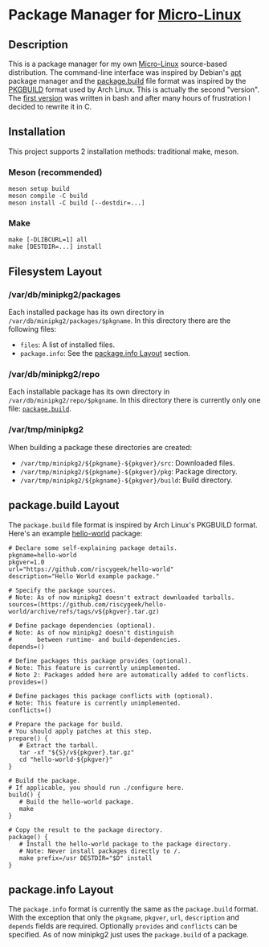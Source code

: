 # Package Manager for [Micro-Linux](https://github.com/riscygeek/micro-linux)

## Description
This is a package manager for my own [Micro-Linux](https://github.com/riscygeek/micro-linux) source-based distribution.
The command-line interface was inspired by Debian's [apt](https://en.wikipedia.org/wiki/APT_(software)) package manager
and the [package.build](#packagebuild-layout) file format was inspired by the [PKGBUILD](https://wiki.archlinux.org/title/PKGBUILD) format used by Arch Linux.
This is actually the second "version".
The [first version](https://github.com/riscygeek/micro-linux/tree/e5e44de4fb51311958726bf58a0148af3f2b28dc/minipkg) was written in bash
and after many hours of frustration I decided to rewrite it in C.

## Installation
This project supports 2 installation methods: traditional make, meson.

### Meson (recommended)
```
meson setup build
meson compile -C build
meson install -C build [--destdir=...]
```

### Make
```
make [-DLIBCURL=1] all
make [DESTDIR=...] install
```

## Filesystem Layout

### /var/db/minipkg2/packages
Each installed package has its own directory in `/var/db/minipkg2/packages/$pkgname`.
In this directory there are the following files:
- `files`: A list of installed files.
- `package.info`: See the [package.info Layout](#packageinfo-layout) section.

### /var/db/minipkg2/repo
Each installable package has its own directory in `/var/db/minipkg2/repo/$pkgname`.
In this directory there is currently only one file: [`package.build`](#packagebuild-layout).

### /var/tmp/minipkg2
When building a package these directories are created:
- `/var/tmp/minipkg2/${pkgname}-${pkgver}/src`: Downloaded files.
- `/var/tmp/minipkg2/${pkgname}-${pkgver}/pkg`: Package directory.
- `/var/tmp/minipkg2/${pkgname}-${pkgver}/build`: Build directory.

## package.build Layout
The `package.build` file format is inspired by Arch Linux's PKGBUILD format. \
Here's an example [hello-world](https://github.com/riscygeek/hello-world) package:
```
# Declare some self-explaining package details.
pkgname=hello-world
pkgver=1.0
url="https://github.com/riscygeek/hello-world"
description="Hello World example package."

# Specify the package sources.
# Note: As of now minipkg2 doesn't extract downloaded tarballs.
sources=(https://github.com/riscygeek/hello-world/archive/refs/tags/v${pkgver}.tar.gz)

# Define package dependencies (optional).
# Note: As of now minipkg2 doesn't distinguish
#       between runtime- and build-dependencies.
depends=()

# Define packages this package provides (optional).
# Note: This feature is currently unimplemented.
# Note 2: Packages added here are automatically added to conflicts.
provides=()

# Define packages this package conflicts with (optional).
# Note: This feature is currently unimplemented.
conflicts=()

# Prepare the package for build.
# You should apply patches at this step.
prepare() {
   # Extract the tarball.
   tar -xf "${S}/v${pkgver}.tar.gz"
   cd "hello-world-${pkgver}"
}

# Build the package.
# If applicable, you should run ./configure here.
build() {
   # Build the hello-world package.
   make
}

# Copy the result to the package directory.
package() {
   # Install the hello-world package to the package directory.
   # Note: Never install packages directly to /.
   make prefix=/usr DESTDIR="$D" install
}
```

## package.info Layout
The `package.info` format is currently the same as the `package.build` format.
With the exception that only the `pkgname`, `pkgver`, `url`, `description` and `depends` fields are required.
Optionally `provides` and `conflicts` can be specified.
As of now minipkg2 just uses the `package.build` of a package.
